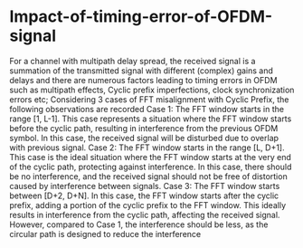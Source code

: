 # Impact-of-timing-error-of-OFDM-signal
For a channel with multipath delay spread, the received signal is a summation of the
transmitted signal with different (complex) gains and delays and there are numerous factors
leading to timing errors in OFDM such as multipath effects, Cyclic prefix imperfections, clock
synchronization errors etc;
Considering 3 cases of FFT misalignment with Cyclic Prefix, the following observations are
recorded
Case 1: The FFT window starts in the range [1, L-1]. This case represents a situation where the
FFT window starts before the cyclic path, resulting in interference from the previous OFDM
symbol. In this case, the received signal will be disturbed due to overlap with previous signal.
Case 2: The FFT window starts in the range [L, D+1]. This case is the ideal situation where
the FFT window starts at the very end of the cyclic path, protecting against interference. In this
case, there should be no interference, and the received signal should not be free of distortion
caused by interference between signals.
Case 3: The FFT window starts between [D+2, D+N]. In this case, the FFT window starts
after the cyclic prefix, adding a portion of the cyclic prefix to the FFT window. This ideally results
in interference from the cyclic path, affecting the received signal. However, compared to Case 1,
the interference should be less, as the circular path is designed to reduce the interference
